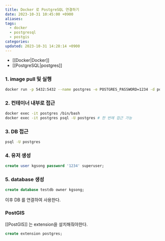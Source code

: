 ```yaml
---
title: Docker 로 PostgreSQL 연결하기
date: 2023-10-31 10:45:00 +0900
aliases: 
tags:
  - docker
  - postgresql
  - postgis
categories: 
updated: 2023-10-31 14:28:14 +0900
---
```


- [[Docker|Docker]]
- [[PostgreSQL|postgres]]

### 1. image pull 및 실행

```bash
docker run -p 5432:5432 --name postgres -e POSTGRES_PASSWORD=1234 -d postgres
```

### 2. 컨테이너 내부로 접근

```bash
docker exec -it postgres /bin/bash
docker exec -it postgres psql -U postgres # 한 번에 접근 가능
```

### 3. DB 접근

```bash
psql -U postgres
```

### 4. 유저 생성

```sql
create user kgsong password '1234' superuser;
```

### 5. database 생성

```sql
create database testdb owner kgsong;
```

이후 DB 를 연결하여 사용한다.

### PostGIS

[[PostGIS]] 는 extension을 설치해줘야한다.

```sql
create extension postgres;
```

